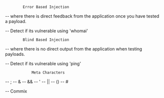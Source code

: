 			Error Based Injection
--  where there is direct feedback from the application once you have tested a payload.

-- Detect if its vulnerable using 'whomai'

			Blind Based Injection
-- where there is no direct output from the application when testing payloads.

-- Detect if its vulnerable using 'ping'

				Meta Characters
-- ;
-- &
-- && 
-- '
-- ||
-- ()
-- #

-- Commix